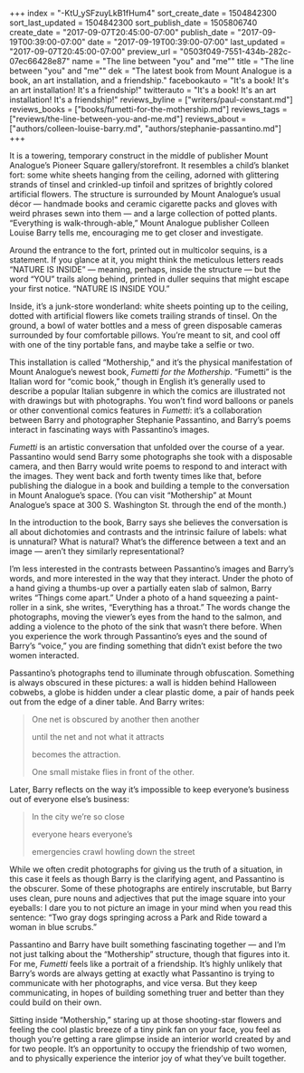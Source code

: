 +++
index = "-KtU_ySFzuyLkB1fHum4"
sort_create_date = 1504842300
sort_last_updated = 1504842300
sort_publish_date = 1505806740
create_date = "2017-09-07T20:45:00-07:00"
publish_date = "2017-09-19T00:39:00-07:00"
date = "2017-09-19T00:39:00-07:00"
last_updated = "2017-09-07T20:45:00-07:00"
preview_url = "0503f049-7551-434b-282c-07ec66428e87"
name = "The line between \"you\" and \"me\""
title = "The line between \"you\" and \"me\""
dek = "The latest book from Mount Analogue is a book, an art installation, and a friendship."
facebookauto = "It's a book! It's an art installation! It's a friendship!"
twitterauto = "It's a book! It's an art installation! It's a friendship!"
reviews_byline = ["writers/paul-constant.md"]
reviews_books = ["books/fumetti-for-the-mothership.md"]
reviews_tags = ["reviews/the-line-between-you-and-me.md"]
reviews_about = ["authors/colleen-louise-barry.md", "authors/stephanie-passantino.md"]
+++

It is a towering, temporary construct in the middle of publisher Mount Analogue’s Pioneer Square gallery/storefront. It resembles a child’s blanket fort: some white sheets hanging from the ceiling, adorned with glittering strands of tinsel and crinkled-up tinfoil and spritzes of brightly colored artificial flowers. The structure is surrounded by Mount Analogue’s usual décor — handmade books and ceramic cigarette packs and gloves with weird phrases sewn into them — and a large collection of potted plants. “Everything is walk-through-able,” Mount Analogue publisher Colleen Louise Barry tells me, encouraging me to get closer and investigate.

Around the entrance to the fort, printed out in multicolor sequins, is a statement. If you glance at it, you might think the meticulous letters reads “NATURE IS INSIDE” — meaning, perhaps, inside the structure — but the word “YOU” trails along behind, printed in duller sequins that might escape your first notice. “NATURE IS INSIDE YOU.”

Inside, it’s a junk-store wonderland: white sheets pointing up to the ceiling, dotted with artificial flowers like comets trailing strands of tinsel. On the ground, a bowl of water bottles and a mess of green disposable cameras surrounded by four comfortable pillows. You’re meant to sit, and cool off with one of the tiny portable fans, and maybe take a selfie or two.

This installation is called “Mothership,” and it’s the physical manifestation of Mount Analogue’s newest book, *Fumetti for the Mothership*. “Fumetti” is the Italian word for “comic book,” though in English it’s generally used to describe a popular Italian subgenre in which the comics are illustrated not with drawings but with photographs. You won’t find word balloons or panels or other conventional comics features in *Fumetti*: it’s a collaboration between Barry and photographer Stephanie Passantino, and Barry’s poems interact in fascinating ways with Passantino’s images.

*Fumetti* is an artistic conversation that unfolded over the course of a year. Passantino would send Barry some photographs she took with a disposable camera, and then Barry would write poems to respond to and interact with the images. They went back and forth twenty times like that, before publishing the dialogue in a book and building a temple to the conversation in Mount Analogue’s space. (You can visit “Mothership” at Mount Analogue’s space at 300 S. Washington St. through the end of the month.)

In the introduction to the book, Barry says she believes the conversation is all about dichotomies and contrasts and the intrinsic failure of labels: what is unnatural? What is natural? What’s the difference between a text and an image — aren’t they similarly representational? 

I’m less interested in the contrasts between Passantino’s images and Barry’s words, and more interested in the way that they interact. Under the photo of a hand giving a thumbs-up over a partially eaten slab of salmon, Barry writes “Things come apart.” Under a photo of a hand squeezing a paint-roller in a sink, she writes, “Everything has a throat.” The words change the photographs, moving the viewer’s eyes from the hand to the salmon, and adding a violence to the photo of the sink that wasn’t there before. When you experience the work through Passantino’s eyes and the sound of Barry’s “voice,” you are finding something that didn’t exist before the two women interacted.

Passantino’s photographs tend to illuminate through obfuscation. Something is always obscured in these pictures: a wall is hidden behind Halloween cobwebs, a globe is hidden under a clear plastic dome, a pair of hands peek out from the edge of a diner table. And Barry writes:

<blockquote><p class="noindent">One net is obscured by another then another</p>
<p class="noindent">until the net and not what it attracts</p>
<p class="noindent">becomes the attraction.</p>

<p class="noindent">One small mistake flies in front of the other.</p></blockquote>

Later, Barry reflects on the way it’s impossible to keep everyone’s business out of everyone else’s business:

<blockquote><p class="noindent">In the city we’re so close</p>
<p class="noindent">everyone hears everyone’s</p>
<p class="noindent">emergencies crawl howling down the street</p></blockquote>

While we often credit photographs for giving us the truth of a situation, in this case it feels as though Barry is the clarifying agent, and Passantino is the obscurer. Some of these photographs are entirely inscrutable, but Barry uses clean, pure nouns and adjectives that put the image square into your eyeballs: I dare you to not picture an image in your mind when you read this sentence: “Two gray dogs springing across a Park and Ride toward a woman in blue scrubs.”

Passantino and Barry have built something fascinating together — and I’m not just talking about the “Mothership” structure, though that figures into it. For me, *Fumetti* feels like a portrait of a friendship. It’s highly unlikely that Barry’s words are always getting at exactly what Passantino is trying to communicate with her photographs, and vice versa. But they keep communicating, in hopes of building something truer and better than they could build on their own. 

Sitting inside “Mothership,” staring up at those shooting-star flowers and feeling the cool plastic breeze of a tiny pink fan on your face, you feel as though you’re getting a rare glimpse inside an interior world created by and for two people. It’s an opportunity to occupy the friendship of two women, and to physically experience the interior joy of what they’ve built together.

